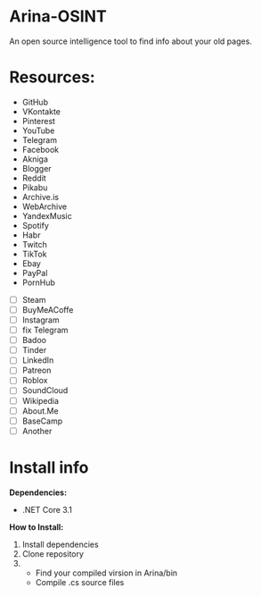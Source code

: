 # Arina-OSINT
An open source intelligence tool to find info about your old pages.

# Resources:
- GitHub
- VKontakte
- Pinterest
- YouTube
- Telegram
- Facebook
- Akniga
- Blogger
- Reddit
- Pikabu
- Archive.is
- WebArchive
- YandexMusic
- Spotify
- Habr
- Twitch
- TikTok
- Ebay
- PayPal
- PornHub
- [ ] Steam
- [ ] BuyMeACoffe
- [ ] Instagram
- [ ] fix Telegram
- [ ] Badoo
- [ ] Tinder
- [ ] LinkedIn
- [ ] Patreon
- [ ] Roblox
- [ ] SoundCloud
- [ ] Wikipedia
- [ ] About.Me
- [ ] BaseCamp
- [ ] Another

# Install info
**Dependencies:**
- .NET Core 3.1

**How to Install:**
1. Install dependencies
2. Clone repository
3. - Find your compiled virsion in Arina/bin 
   - Compile .cs source files
